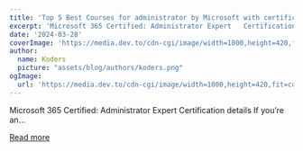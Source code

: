 ```yaml
---
title: 'Top 5 Best Courses for administrator by Microsoft with certificate'
excerpt: 'Microsoft 365 Certified: Administrator Expert   Certification details If you’re an...'
date: '2024-03-28'
coverImage: 'https://media.dev.to/cdn-cgi/image/width=1000,height=420,fit=cover,gravity=auto,format=auto/https%3A%2F%2Fdev-to-uploads.s3.amazonaws.com%2Fuploads%2Farticles%2Fbp0i1jzl6odqn69gco98.png'
author:
  name: Koders
  picture: "assets/blog/authors/koders.png"
ogImage:
  url: 'https://media.dev.to/cdn-cgi/image/width=1000,height=420,fit=cover,gravity=auto,format=auto/https%3A%2F%2Fdev-to-uploads.s3.amazonaws.com%2Fuploads%2Farticles%2Fbp0i1jzl6odqn69gco98.png'
---
```


Microsoft 365 Certified: Administrator Expert   Certification details If you’re an...

[Read more](https://dev.to/ananya748/top-5-best-courses-for-administrator-by-microsoft-with-certificate-5ebl)
